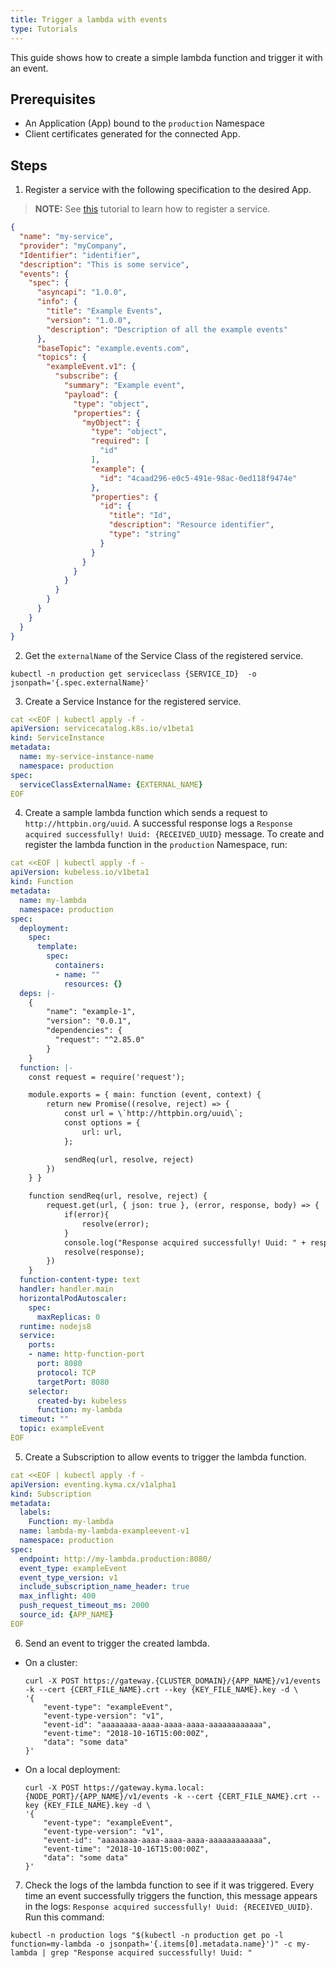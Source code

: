 ```yaml
---
title: Trigger a lambda with events
type: Tutorials
---
```


This guide shows how to create a simple lambda function and trigger it with an event.


## Prerequisites

- An Application (App) bound to the `production` Namespace
- Client certificates generated for the connected App.


## Steps

1. Register a service with the following specification to the desired App.

>**NOTE:** See [this](#tutorials-get-the-client-certificate) tutorial to learn how to register a service.
``` json
{
  "name": "my-service",
  "provider": "myCompany",
  "Identifier": "identifier",
  "description": "This is some service",
  "events": {
    "spec": {
      "asyncapi": "1.0.0",
      "info": {
        "title": "Example Events",
        "version": "1.0.0",
        "description": "Description of all the example events"
      },
      "baseTopic": "example.events.com",
      "topics": {
        "exampleEvent.v1": {
          "subscribe": {
            "summary": "Example event",
            "payload": {
              "type": "object",
              "properties": {
                "myObject": {
                  "type": "object",
                  "required": [
                    "id"
                  ],
                  "example": {
                    "id": "4caad296-e0c5-491e-98ac-0ed118f9474e"
                  },
                  "properties": {
                    "id": {
                      "title": "Id",
                      "description": "Resource identifier",
                      "type": "string"
                    }
                  }
                }
              }
            }
          }
        }
      }
    }
  }
}
```

2. Get the `externalName` of the Service Class of the registered service.
``` console
kubectl -n production get serviceclass {SERVICE_ID}  -o jsonpath='{.spec.externalName}'
```

3. Create a Service Instance for the registered service.

``` yaml
cat <<EOF | kubectl apply -f -
apiVersion: servicecatalog.k8s.io/v1beta1
kind: ServiceInstance
metadata:
  name: my-service-instance-name
  namespace: production
spec:
  serviceClassExternalName: {EXTERNAL_NAME}
EOF
```

4. Create a sample lambda function which sends a request to `http://httpbin.org/uuid`. A successful response logs a `Response acquired successfully! Uuid: {RECEIVED_UUID}` message. To create and register the lambda function in the `production` Namespace, run:

``` yaml
cat <<EOF | kubectl apply -f -
apiVersion: kubeless.io/v1beta1
kind: Function
metadata:
  name: my-lambda
  namespace: production
spec:
  deployment:
    spec:
      template:
        spec:
          containers:
          - name: ""
            resources: {}
  deps: |-
    {
        "name": "example-1",
        "version": "0.0.1",
        "dependencies": {
          "request": "^2.85.0"
        }
    }
  function: |-
    const request = require('request');

    module.exports = { main: function (event, context) {
        return new Promise((resolve, reject) => {
            const url = \`http://httpbin.org/uuid\`;
            const options = {
                url: url,
            };

            sendReq(url, resolve, reject)
        })
    } }

    function sendReq(url, resolve, reject) {
        request.get(url, { json: true }, (error, response, body) => {
            if(error){
                resolve(error);
            }
            console.log("Response acquired successfully! Uuid: " + response.body.uuid);
            resolve(response);
        })
    }
  function-content-type: text
  handler: handler.main
  horizontalPodAutoscaler:
    spec:
      maxReplicas: 0
  runtime: nodejs8
  service:
    ports:
    - name: http-function-port
      port: 8080
      protocol: TCP
      targetPort: 8080
    selector:
      created-by: kubeless
      function: my-lambda
  timeout: ""
  topic: exampleEvent
EOF
```

5. Create a Subscription to allow events to trigger the lambda function.

``` yaml
cat <<EOF | kubectl apply -f -
apiVersion: eventing.kyma.cx/v1alpha1
kind: Subscription
metadata:
  labels:
    Function: my-lambda
  name: lambda-my-lambda-exampleevent-v1
  namespace: production
spec:
  endpoint: http://my-lambda.production:8080/
  event_type: exampleEvent
  event_type_version: v1
  include_subscription_name_header: true
  max_inflight: 400
  push_request_timeout_ms: 2000
  source_id: {APP_NAME}
EOF
```

6. Send an event to trigger the created lambda.
  - On a cluster:
    ``` console
    curl -X POST https://gateway.{CLUSTER_DOMAIN}/{APP_NAME}/v1/events -k --cert {CERT_FILE_NAME}.crt --key {KEY_FILE_NAME}.key -d \
    '{
        "event-type": "exampleEvent",
        "event-type-version": "v1",
        "event-id": "aaaaaaaa-aaaa-aaaa-aaaa-aaaaaaaaaaaa",
        "event-time": "2018-10-16T15:00:00Z",
        "data": "some data"
    }'
    ```
  - On a local deployment:
    ``` console
    curl -X POST https://gateway.kyma.local:{NODE_PORT}/{APP_NAME}/v1/events -k --cert {CERT_FILE_NAME}.crt --key {KEY_FILE_NAME}.key -d \
    '{
        "event-type": "exampleEvent",
        "event-type-version": "v1",
        "event-id": "aaaaaaaa-aaaa-aaaa-aaaa-aaaaaaaaaaaa",
        "event-time": "2018-10-16T15:00:00Z",
        "data": "some data"
    }'
    ```

7. Check the logs of the lambda function to see if it was triggered. Every time an event successfully triggers the function, this message appears in the logs: `Response acquired successfully! Uuid: {RECEIVED_UUID}`. Run this command:
``` console
kubectl -n production logs "$(kubectl -n production get po -l function=my-lambda -o jsonpath='{.items[0].metadata.name}')" -c my-lambda | grep "Response acquired successfully! Uuid: "
```
